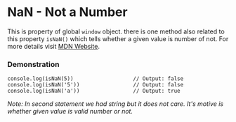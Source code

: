 # NaN - Not a Number

This is property of global `window` object. there is one method also related to this property `isNaN()` which tells whether a given value is number of not. For more details visit [MDN Website](https://developer.mozilla.org/en-US/docs/Web/JavaScript/Reference/Global_Objects/NaN).

### Demonstration

```
console.log(isNaN(5))                   // Output: false
console.log(isNaN('5'))                 // Output: false
console.log(isNaN('a'))                 // Output: true
```

_Note: In second statement we had string but it does not care. It's motive is whether given value is valid number or not._

